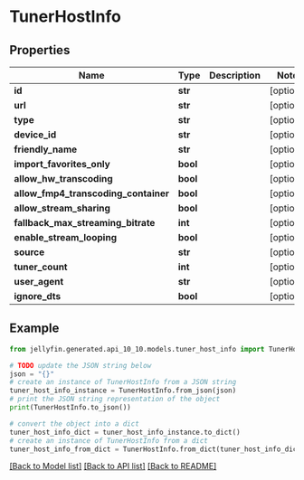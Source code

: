 # TunerHostInfo


## Properties

Name | Type | Description | Notes
------------ | ------------- | ------------- | -------------
**id** | **str** |  | [optional] 
**url** | **str** |  | [optional] 
**type** | **str** |  | [optional] 
**device_id** | **str** |  | [optional] 
**friendly_name** | **str** |  | [optional] 
**import_favorites_only** | **bool** |  | [optional] 
**allow_hw_transcoding** | **bool** |  | [optional] 
**allow_fmp4_transcoding_container** | **bool** |  | [optional] 
**allow_stream_sharing** | **bool** |  | [optional] 
**fallback_max_streaming_bitrate** | **int** |  | [optional] 
**enable_stream_looping** | **bool** |  | [optional] 
**source** | **str** |  | [optional] 
**tuner_count** | **int** |  | [optional] 
**user_agent** | **str** |  | [optional] 
**ignore_dts** | **bool** |  | [optional] 

## Example

```python
from jellyfin.generated.api_10_10.models.tuner_host_info import TunerHostInfo

# TODO update the JSON string below
json = "{}"
# create an instance of TunerHostInfo from a JSON string
tuner_host_info_instance = TunerHostInfo.from_json(json)
# print the JSON string representation of the object
print(TunerHostInfo.to_json())

# convert the object into a dict
tuner_host_info_dict = tuner_host_info_instance.to_dict()
# create an instance of TunerHostInfo from a dict
tuner_host_info_from_dict = TunerHostInfo.from_dict(tuner_host_info_dict)
```
[[Back to Model list]](../README.md#documentation-for-models) [[Back to API list]](../README.md#documentation-for-api-endpoints) [[Back to README]](../README.md)


